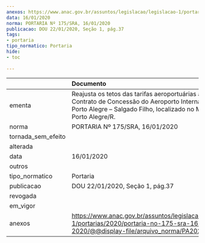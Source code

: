 ```yaml
---
anexos: https://www.anac.gov.br/assuntos/legislacao/legislacao-1/portarias/2020/portaria-no-175-sra-16-01-2020/@@display-file/arquivo_norma/PA2020-0175.pdf
data: 16/01/2020
norma: PORTARIA Nº 175/SRA, 16/01/2020
publicacao: DOU 22/01/2020, Seção 1, pág.37
tags:
- portaria
tipo_normatico: Portaria
hide: 
- toc 
 
---
```


|                    | Documento                                                                                                                                                                               |
|:-------------------|:----------------------------------------------------------------------------------------------------------------------------------------------------------------------------------------|
| ementa             | Reajusta os tetos das tarifas aeroportuárias aplicáveis ao Contrato de Concessão do Aeroporto Internacional de Porto Alegre – Salgado Filho, localizado no Município de Porto Alegre/R. |
| norma              | PORTARIA Nº 175/SRA, 16/01/2020                                                                                                                                                         |
| tornada_sem_efeito |                                                                                                                                                                                         |
| alterada           |                                                                                                                                                                                         |
| data               | 16/01/2020                                                                                                                                                                              |
| outros             |                                                                                                                                                                                         |
| tipo_normatico     | Portaria                                                                                                                                                                                |
| publicacao         | DOU 22/01/2020, Seção 1, pág.37                                                                                                                                                         |
| revogada           |                                                                                                                                                                                         |
| em_vigor           |                                                                                                                                                                                         |
| anexos             | https://www.anac.gov.br/assuntos/legislacao/legislacao-1/portarias/2020/portaria-no-175-sra-16-01-2020/@@display-file/arquivo_norma/PA2020-0175.pdf                                     |